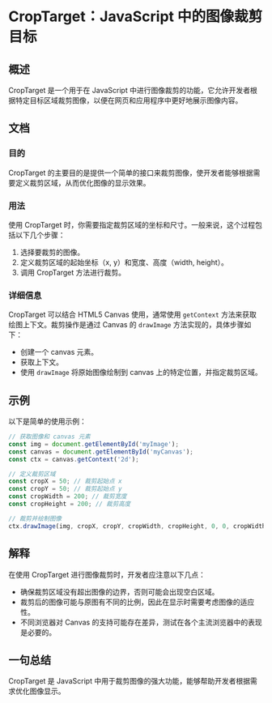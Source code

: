 <!--
Meta Description: # CropTarget：JavaScript 中的图像裁剪目标 ## 概述 CropTarget 是一个用于在 JavaScript 中进行图像裁剪的功能，它允许开发者根据特定目标区域裁剪图像，以便在网页和应用程序中更好地展示图像内容。 ## 文档 ### 目的 CropTarget 的主要目的是...
Meta Keywords: croptarget, canvas, const, javascript, drawimage
-->

# CropTarget：JavaScript 中的图像裁剪目标

## 概述
CropTarget 是一个用于在 JavaScript 中进行图像裁剪的功能，它允许开发者根据特定目标区域裁剪图像，以便在网页和应用程序中更好地展示图像内容。

## 文档
### 目的
CropTarget 的主要目的是提供一个简单的接口来裁剪图像，使开发者能够根据需要定义裁剪区域，从而优化图像的显示效果。

### 用法
使用 CropTarget 时，你需要指定裁剪区域的坐标和尺寸。一般来说，这个过程包括以下几个步骤：
1. 选择要裁剪的图像。
2. 定义裁剪区域的起始坐标（x, y）和宽度、高度（width, height）。
3. 调用 CropTarget 方法进行裁剪。

### 详细信息
CropTarget 可以结合 HTML5 Canvas 使用，通常使用 `getContext` 方法来获取绘图上下文。裁剪操作是通过 Canvas 的 `drawImage` 方法实现的，具体步骤如下：
- 创建一个 canvas 元素。
- 获取上下文。
- 使用 `drawImage` 将原始图像绘制到 canvas 上的特定位置，并指定裁剪区域。

## 示例
以下是简单的使用示例：

```javascript
// 获取图像和 canvas 元素
const img = document.getElementById('myImage');
const canvas = document.getElementById('myCanvas');
const ctx = canvas.getContext('2d');

// 定义裁剪区域
const cropX = 50; // 裁剪起始点 x
const cropY = 50; // 裁剪起始点 y
const cropWidth = 200; // 裁剪宽度
const cropHeight = 200; // 裁剪高度

// 裁剪并绘制图像
ctx.drawImage(img, cropX, cropY, cropWidth, cropHeight, 0, 0, cropWidth, cropHeight);
```

## 解释
在使用 CropTarget 进行图像裁剪时，开发者应注意以下几点：
- 确保裁剪区域没有超出图像的边界，否则可能会出现空白区域。
- 裁剪后的图像可能与原图有不同的比例，因此在显示时需要考虑图像的适应性。
- 不同浏览器对 Canvas 的支持可能存在差异，测试在各个主流浏览器中的表现是必要的。

## 一句总结
CropTarget 是 JavaScript 中用于裁剪图像的强大功能，能够帮助开发者根据需求优化图像显示。